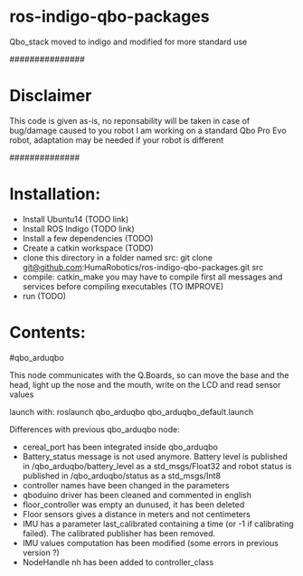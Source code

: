 ros-indigo-qbo-packages
=======================

Qbo_stack moved to indigo and modified for more standard use

###############
# Disclaimer

 This code is given as-is, no reponsability will be taken in case of bug/damage caused to you robot
 I am working on a standard Qbo Pro Evo robot, adaptation may be needed if your robot is different

##############

Installation:
=============

- Install Ubuntu14 (TODO link)
- Install ROS Indigo (TODO link)
- Install a few dependencies (TODO)
- Create a catkin workspace (TODO)
- clone this directory in a folder named src:
  git clone git@github.com:HumaRobotics/ros-indigo-qbo-packages.git src
- compile:
  catkin_make
  you may have to compile first all messages and services before compiling executables (TO IMPROVE)
- run (TODO)


Contents:
=========

#qbo_arduqbo

This node communicates with the Q.Boards, so can move the base and the head, 
light up the nose and the mouth, write on the LCD and read sensor values

launch with:
roslaunch qbo_arduqbo qbo_arduqbo_default.launch

Differences with previous qbo_arduqbo node:
- cereal_port has been integrated inside qbo_arduqbo
- Battery_status message is not used anymore. Battery level is published in /qbo_arduqbo/battery_level as a std_msgs/Float32 and robot status is published in /qbo_arduqbo/status as a std_msgs/Int8
- controller names have been changed in the parameters
- qboduino driver has been cleaned and commented in english
- floor_controller was empty an dunused, it has been deleted
- Floor sensors gives a distance in meters and not centimeters
- IMU has a parameter last_calibrated containing a time (or -1 if calibrating failed). The calibrated publisher has been removed.
- IMU values computation has been modified (some errors in previous version ?)
- NodeHandle nh has been added to controller_class
